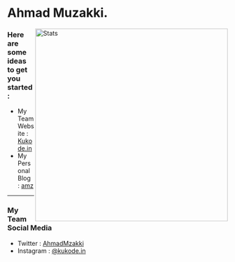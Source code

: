 
# Ahmad Muzakki. 

<img src="https://github-readme-stats.vercel.app/api?username=amuzakki&show_icons=true&hide_border=true&include_all_commits=true&theme=algolia" alt="Stats" width="440" align="right">


### Here are some ideas to get you started:

- My Team Website : [Kukode.in](https://kukode.in)
- My Personal Blog : [amz](https://amz.my.id)

<hr>

### My Team Social Media

<!--<img align="center" src="https://github-readme-stats.anuraghazra1.vercel.app/api/top-langs/?username=amuzakki&layout=compact&theme=algolia" alt="Stats" align="right">-->

- Twitter : [AhmadMzakki](https://twitter.com/ahmadmzakki)
- Instagram : [@kukode.in](https://www.instagram.com/kukode.in)
